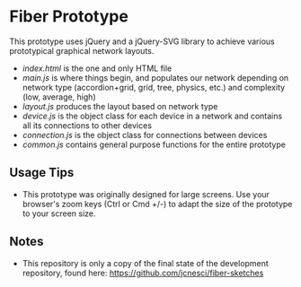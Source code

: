 Fiber Prototype
=======================================

This prototype uses jQuery and a jQuery-SVG library to achieve various prototypical graphical network layouts.  
* *index.html* is the one and only HTML file
* *main.js* is where things begin, and populates our network depending on network type (accordion+grid, grid, tree, physics, etc.) and complexity (low, average, high)
* *layout.js* produces the layout based on network type
* *device.js* is the object class for each device in a network and contains all its connections to other devices
* *connection.js* is the object class for connections between devices
* *common.js* contains general purpose functions for the entire prototype

Usage Tips
---------------------------------------
* This prototype was originally designed for large screens. Use your browser's zoom keys (Ctrl or Cmd +/-) to adapt the size of the prototype to your screen size.

Notes
---------------------------------------
* This repository is only a copy of the final state of the development repository, found here: https://github.com/jcnesci/fiber-sketches